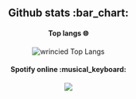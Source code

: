 <h2 align="center">Github stats :bar_chart:</h2>

<h4 align="center">Top langs 🌐</h4>

<p align="center"><img src="https://github-readme-stats.vercel.app/api/top-langs/?username=wrincied&langs_count=10&theme=flat&layout=compact" alt="wrincied Top Langs" ></p>

<h4 align="center">Spotify online :musical_keyboard:</h4>


 <p align="center">
 
 <img src="https://spotify-github-profile.vercel.app/api/view?uid=lmm47doiqh7dzr82vco3r5n85&cover_image=true&theme=novatorem&bar_color=53b14f&bar_color_cover=true)">
</p>

